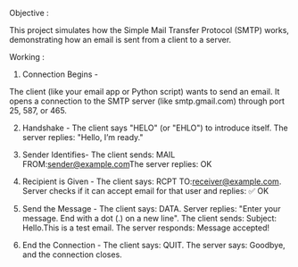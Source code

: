 Objective :

This project simulates how the Simple Mail Transfer Protocol (SMTP) works, demonstrating how an email is sent from a client to a server.

Working : 

1. Connection Begins - 

The client (like your email app or Python script) wants to send an email. It opens a connection to the SMTP server (like smtp.gmail.com) through port 25, 587, or 465.

2. Handshake - The client says "HELO" (or "EHLO") to introduce itself. The server replies: "Hello, I’m ready."

3. Sender Identifies- The client sends: MAIL FROM:<sender@example.com>The server replies:  OK

4. Recipient is Given - The client says: RCPT TO:<receiver@example.com>. Server checks if it can accept email for that user and replies: ✅ OK

5. Send the Message - The client says: DATA. Server replies: "Enter your message. End with a dot (.) on a new line". The client sends: Subject: Hello.This is a test email. The server responds: Message accepted!

6. End the Connection - The client says: QUIT. The server says: Goodbye, and the connection closes.
